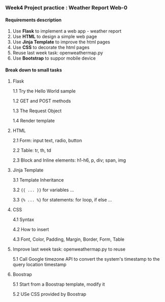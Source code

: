 ### Week4 Project practice : Weather Report Web-0

#### Requirements description

1. Use **Flask** to implement a web app - weather report
2. Use **HTML** to design a simple web page
3. Use **Jinja Template** to improve the html pages
4. Use **CSS** to decorate the html pages
5. Reuse last week task: openweathermap.py
6. Use **Bootstrap** to suppor mobile device

#### Break down to small tasks

1. Flask

   1.1 Try the Hello World sample
   
   1.2 GET and POST methods
   
   1.3 The Request Object
   
   1.4 Render template
   
2. HTML

   2.1 Form: input text, radio, button
   
   2.2 Table: tr, th, td
   
   2.3 Block and Inline elements: h1-h6, p, div; span, img
   
3. Jinja Template

   3.1 Template Inheritance
   
   3.2 `{{ ... }}` for variables ...
   
   3.3 `{% ... %}` for statements: for loop, if else ...

4. CSS

   4.1 Syntax
   
   4.2 How to insert 
   
   4.3 Font, Color, Padding, Margin, Border, Form, Table
   
5. Improve last week task: openweathermap.py to reuse

   5.1 Call Google timezone API to convert the system's timestamp to the query location timestamp
   
6. Boostrap

   5.1 Start from a Boostrap template, modify it
   
   5.2 USe CSS provided by Boostrap
   





